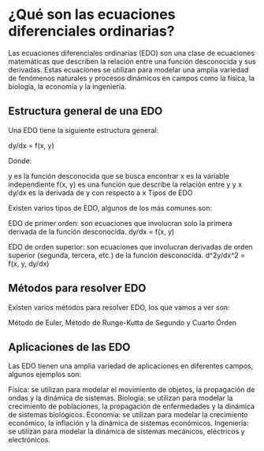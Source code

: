 
# ¿Qué son las ecuaciones diferenciales ordinarias?

Las ecuaciones diferenciales ordinarias (EDO) son una clase de ecuaciones matemáticas que describen la relación entre una función desconocida y sus derivadas. Estas ecuaciones se utilizan para modelar una amplia variedad de fenómenos naturales y procesos dinámicos en campos como la física, la biología, la economía y la ingeniería.

## Estructura general de una EDO

Una EDO tiene la siguiente estructura general:

dy/dx = f(x, y)

Donde:

y es la función desconocida que se busca encontrar
x es la variable independiente
f(x, y) es una función que describe la relación entre y y x
dy/dx es la derivada de y con respecto a x
Tipos de EDO

Existen varios tipos de EDO, algunos de los más comunes son:

EDO de primer orden: son ecuaciones que involucran solo la primera derivada de la función desconocida.
dy/dx = f(x, y)

EDO de orden superior: son ecuaciones que involucran derivadas de orden superior (segunda, tercera, etc.) de la función desconocida.
d^2y/dx^2 = f(x, y, dy/dx)

## Métodos para resolver EDO

Existen varios métodos para resolver EDO, los que vamos a ver son:

Método de Euler, Método de Runge-Kutta de Segundo y Cuarto Órden

## Aplicaciones de las EDO

Las EDO tienen una amplia variedad de aplicaciones en diferentes campos, algunos ejemplos son:

Física: se utilizan para modelar el movimiento de objetos, la propagación de ondas y la dinámica de sistemas.
Biología: se utilizan para modelar la crecimiento de poblaciones, la propagación de enfermedades y la dinámica de sistemas biológicos.
Economía: se utilizan para modelar la crecimiento económico, la inflación y la dinámica de sistemas económicos.
Ingeniería: se utilizan para modelar la dinámica de sistemas mecánicos, eléctricos y electrónicos.
